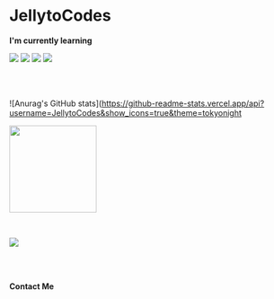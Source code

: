 # JellytoCodes
<!-- I'm currently learning -->
**I'm currently learning**

<p align="Left">
  <!-- Unreal Engine -->
  <img src="https://img.shields.io/badge/Unreal%20Engine-0E1128?style=for-the-badge&logo=unrealengine&logoColor=white" />
  <!-- Visual Studio 2022 -->
  <img src="https://img.shields.io/badge/VS2022-5C2D91?style=for-the-badge&logo=visualstudio&logoColor=white" />
  <!-- JetBrains Rider -->
  <img src="https://img.shields.io/badge/Rider-000000?style=for-the-badge&logo=rider&logoColor=FF0060" />
  <!-- Visual Studio Code -->
  <img src="https://img.shields.io/badge/VS%20Code-007ACC?style=for-the-badge&logo=visualstudiocode&logoColor=white" />
</p>

<br>
<br>

<p align="Left">
  
  ![Anurag's GitHub stats](https://github-readme-stats.vercel.app/api?username=JellytoCodes&show_icons=true&theme=tokyonight
  <!-- 언어 사용 비율 -->
  <img height="155" src="https://github-readme-stats.vercel.app/api/top-langs/?username=JellytoCodes&layout=compact&langs_count=8&theme=tokyonight" />
</p>

<br>

<p align="Left">
  <!-- 트로피: 스타·포크 등 종합 메달 -->
  <img src="https://github-profile-trophy.vercel.app/?username=JellytoCodes&theme=tokyonight&row=1&margin-w=10&no-frame=true" />
</p>

<br>
<br>

**Contact Me**
